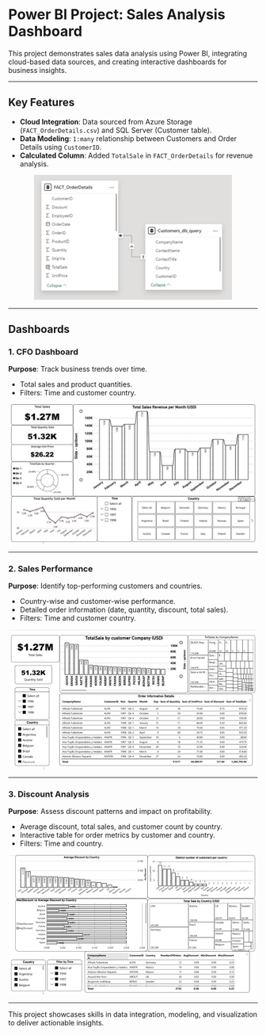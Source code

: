 # Power BI Project: Sales Analysis Dashboard

This project demonstrates sales data analysis using Power BI, integrating cloud-based data sources, and creating interactive dashboards for business insights.

---

## Key Features

- **Cloud Integration**: Data sourced from Azure Storage (`FACT_OrderDetails.csv`) and SQL Server (Customer table).
- **Data Modeling**: `1:many` relationship between Customers and Order Details using `CustomerID`.
- **Calculated Column**: Added `TotalSale` in `FACT_OrderDetails` for revenue analysis.

<p align="center"><img src="./screenshots/model.jpg" alt="Data Model" width="400"></p>

---

## Dashboards

### 1. CFO Dashboard

**Purpose**: Track business trends over time.

- Total sales and product quantities.
- Filters: Time and customer country.

<p align="center"><img src="./screenshots/1.cfo.jpg" alt="CFO Dashboard" width="500"></p>

---

### 2. Sales Performance

**Purpose**: Identify top-performing customers and countries.

- Country-wise and customer-wise performance.
- Detailed order information (date, quantity, discount, total sales).
- Filters: Time and customer country.

<p align="center"><img src="./screenshots/2.sales.jpg" alt="Sales Dashboard" width="500"></p>

---

### 3. Discount Analysis

**Purpose**: Assess discount patterns and impact on profitability.

- Average discount, total sales, and customer count by country.
- Interactive table for order metrics by customer and country.
- Filters: Time and country.

<p align="center"><img src="./screenshots/3.discounts.jpg" alt="Discount Analysis" width="500"></p>

---

This project showcases skills in data integration, modeling, and visualization to deliver actionable insights.
